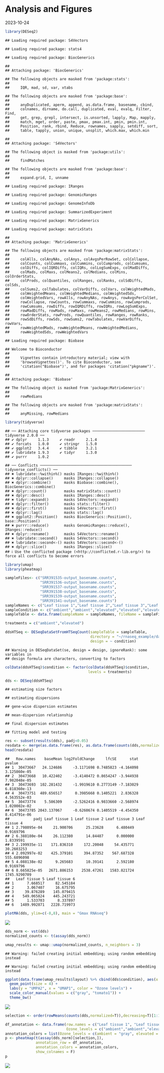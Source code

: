 Analysis and Figures
================
2023-10-24

``` r
library(DESeq2)
```

    ## Loading required package: S4Vectors

    ## Loading required package: stats4

    ## Loading required package: BiocGenerics

    ## 
    ## Attaching package: 'BiocGenerics'

    ## The following objects are masked from 'package:stats':
    ## 
    ##     IQR, mad, sd, var, xtabs

    ## The following objects are masked from 'package:base':
    ## 
    ##     anyDuplicated, aperm, append, as.data.frame, basename, cbind,
    ##     colnames, dirname, do.call, duplicated, eval, evalq, Filter, Find,
    ##     get, grep, grepl, intersect, is.unsorted, lapply, Map, mapply,
    ##     match, mget, order, paste, pmax, pmax.int, pmin, pmin.int,
    ##     Position, rank, rbind, Reduce, rownames, sapply, setdiff, sort,
    ##     table, tapply, union, unique, unsplit, which.max, which.min

    ## 
    ## Attaching package: 'S4Vectors'

    ## The following object is masked from 'package:utils':
    ## 
    ##     findMatches

    ## The following objects are masked from 'package:base':
    ## 
    ##     expand.grid, I, unname

    ## Loading required package: IRanges

    ## Loading required package: GenomicRanges

    ## Loading required package: GenomeInfoDb

    ## Loading required package: SummarizedExperiment

    ## Loading required package: MatrixGenerics

    ## Loading required package: matrixStats

    ## 
    ## Attaching package: 'MatrixGenerics'

    ## The following objects are masked from 'package:matrixStats':
    ## 
    ##     colAlls, colAnyNAs, colAnys, colAvgsPerRowSet, colCollapse,
    ##     colCounts, colCummaxs, colCummins, colCumprods, colCumsums,
    ##     colDiffs, colIQRDiffs, colIQRs, colLogSumExps, colMadDiffs,
    ##     colMads, colMaxs, colMeans2, colMedians, colMins, colOrderStats,
    ##     colProds, colQuantiles, colRanges, colRanks, colSdDiffs, colSds,
    ##     colSums2, colTabulates, colVarDiffs, colVars, colWeightedMads,
    ##     colWeightedMeans, colWeightedMedians, colWeightedSds,
    ##     colWeightedVars, rowAlls, rowAnyNAs, rowAnys, rowAvgsPerColSet,
    ##     rowCollapse, rowCounts, rowCummaxs, rowCummins, rowCumprods,
    ##     rowCumsums, rowDiffs, rowIQRDiffs, rowIQRs, rowLogSumExps,
    ##     rowMadDiffs, rowMads, rowMaxs, rowMeans2, rowMedians, rowMins,
    ##     rowOrderStats, rowProds, rowQuantiles, rowRanges, rowRanks,
    ##     rowSdDiffs, rowSds, rowSums2, rowTabulates, rowVarDiffs, rowVars,
    ##     rowWeightedMads, rowWeightedMeans, rowWeightedMedians,
    ##     rowWeightedSds, rowWeightedVars

    ## Loading required package: Biobase

    ## Welcome to Bioconductor
    ## 
    ##     Vignettes contain introductory material; view with
    ##     'browseVignettes()'. To cite Bioconductor, see
    ##     'citation("Biobase")', and for packages 'citation("pkgname")'.

    ## 
    ## Attaching package: 'Biobase'

    ## The following object is masked from 'package:MatrixGenerics':
    ## 
    ##     rowMedians

    ## The following objects are masked from 'package:matrixStats':
    ## 
    ##     anyMissing, rowMedians

``` r
library(tidyverse)
```

    ## ── Attaching core tidyverse packages ──────────────────────── tidyverse 2.0.0 ──
    ## ✔ dplyr     1.1.3     ✔ readr     2.1.4
    ## ✔ forcats   1.0.0     ✔ stringr   1.5.0
    ## ✔ ggplot2   3.4.4     ✔ tibble    3.2.1
    ## ✔ lubridate 1.9.3     ✔ tidyr     1.3.0
    ## ✔ purrr     1.0.2

    ## ── Conflicts ────────────────────────────────────────── tidyverse_conflicts() ──
    ## ✖ lubridate::%within%() masks IRanges::%within%()
    ## ✖ dplyr::collapse()     masks IRanges::collapse()
    ## ✖ dplyr::combine()      masks Biobase::combine(), BiocGenerics::combine()
    ## ✖ dplyr::count()        masks matrixStats::count()
    ## ✖ dplyr::desc()         masks IRanges::desc()
    ## ✖ tidyr::expand()       masks S4Vectors::expand()
    ## ✖ dplyr::filter()       masks stats::filter()
    ## ✖ dplyr::first()        masks S4Vectors::first()
    ## ✖ dplyr::lag()          masks stats::lag()
    ## ✖ ggplot2::Position()   masks BiocGenerics::Position(), base::Position()
    ## ✖ purrr::reduce()       masks GenomicRanges::reduce(), IRanges::reduce()
    ## ✖ dplyr::rename()       masks S4Vectors::rename()
    ## ✖ lubridate::second()   masks S4Vectors::second()
    ## ✖ lubridate::second<-() masks S4Vectors::second<-()
    ## ✖ dplyr::slice()        masks IRanges::slice()
    ## ℹ Use the conflicted package (<http://conflicted.r-lib.org/>) to force all conflicts to become errors

``` r
library(umap)
library(pheatmap)
```

``` r
sampleFiles<- c("SRR391535-output_basename.counts",
                "SRR391536-output_basename.counts",
                "SRR391537-output_basename.counts",
                "SRR391538-output_basename.counts",
                "SRR391539-output_basename.counts",
                "SRR391541-output_basename.counts")
sampleNames <- c("Leaf tissue 1","Leaf tissue 2","Leaf tissue 3","Leaf tissue 4","Leaf tissue 5","Leaf tissue 6")
sampleCondition <- c("ambient","ambient","elevated","elevated","elevated","ambient")
sampleTable <- data.frame(sampleName = sampleNames, fileName = sampleFiles, condition = sampleCondition)

treatments = c("ambient","elevated")

ddsHTSeq <- DESeqDataSetFromHTSeqCount(sampleTable = sampleTable,
                                       directory = "~/rnaseq_example/data/",
                                       design = ~ condition)
```

    ## Warning in DESeqDataSet(se, design = design, ignoreRank): some variables in
    ## design formula are characters, converting to factors

``` r
colData(ddsHTSeq)$condition <- factor(colData(ddsHTSeq)$condition,
                                      levels = treatments)
```

``` r
dds <- DESeq(ddsHTSeq)
```

    ## estimating size factors

    ## estimating dispersions

    ## gene-wise dispersion estimates

    ## mean-dispersion relationship

    ## final dispersion estimates

    ## fitting model and testing

``` r
res <- subset(results(dds), padj<0.05)
resdata <- merge(as.data.frame(res), as.data.frame(counts(dds,normalized =TRUE)), by = 'row.names', sort = FALSE)
head(resdata)
```

    ##   Row.names    baseMean log2FoldChange     lfcSE      stat       pvalue
    ## 1  30473667   24.124686     -3.1171698 0.7485823 -4.164098 3.125860e-05
    ## 2  30473668   10.422402     -3.4140472 0.8654247 -3.944938 7.982048e-05
    ## 3  30473693  102.281432     -1.9919610 0.2773149 -7.183029 6.818360e-13
    ## 4  30473751  489.656517      0.3985668 0.1405221  2.836328 4.563552e-03
    ## 5  30473774    5.506309     -2.5262416 0.9833660 -2.568974 1.020002e-02
    ## 6  30473785 2043.137067     -0.6260674 0.1405519 -4.454350 8.414791e-06
    ##           padj Leaf tissue 1 Leaf tissue 2 Leaf tissue 3 Leaf tissue 4
    ## 1 2.798095e-04     21.900706      25.23628      6.480449     0.9169796
    ## 2 6.388180e-04     26.112380      14.84487      0.000000     1.8339591
    ## 3 2.199935e-11    171.836310     172.20048     54.435771    30.2603253
    ## 4 2.092997e-02    425.379101     394.87352    567.687328   555.6896098
    ## 5 4.088138e-02      9.265683      10.39141      2.592180     0.9169796
    ## 6 8.665825e-05   2671.886153    2538.47261   1583.821724  1745.9290709
    ##   Leaf tissue 5 Leaf tissue 6
    ## 1      7.668517     82.545184
    ## 2      3.067407     16.675795
    ## 3     39.876289    145.079415
    ## 4    549.065824    445.243721
    ## 5      1.533703      8.337897
    ## 6   1489.992871   2228.719973

``` r
plotMA(dds, ylim=c(-8,8), main = "Gmax RNAseq")
```

![](01_analysis_figs_files/figure-gfm/unnamed-chunk-4-1.png)<!-- -->

``` r
dds_norm <- vst(dds)
normalized_counts <- t(assay(dds_norm))

umap_results <- umap::umap(normalized_counts, n_neighbors = 3)
```

    ## Warning: failed creating initial embedding; using random embedding instead

    ## Warning: failed creating initial embedding; using random embedding instead

``` r
ggplot(data.frame(umap_results$layout) %>% cbind(dds$condition), aes(x = X1, y = X2, color = dds$condition)) +
  geom_point(size = 4) + 
  labs(y = "UMPA2", x = "UMAP1", color = "Ozone levels") +
  scale_color_manual(values = c("gray", "tomato1")) +
  theme_bw()
```

![](01_analysis_figs_files/figure-gfm/unnamed-chunk-5-1.png)<!-- -->

``` r
selection <- order(rowMeans(counts(dds,normalized=T)),decreasing=T)[1:1000]

df_annotation <- data.frame(row.names = c("Leaf tissue 1", "Leaf tissue 2", "Leaf tissue 3", "Leaf tissue 4", "Leaf tissue 5", "Leaf tissue 6"),
                            Ozone_levels = c("ambient","ambient","elevated","elevated","elevated","ambient"))
annotation_colors = list(Ozone_levels = c(ambient = "gray", elevated = "tomato1"))
p <- pheatmap(t(assay(dds_norm)[selection,]),
              annotation_row = df_annotation,
              annotation_colors = annotation_colors,
              show_colnames = F)
p
```

![](01_analysis_figs_files/figure-gfm/unnamed-chunk-6-1.png)<!-- -->
